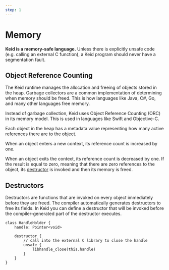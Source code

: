 ```yaml
---
step: 1
---
```


# Memory

**Keid is a memory-safe language.** Unless there is explicitly unsafe code (e.g. calling an external C function), a Keid program should never have a segmentation fault.

## Object Reference Counting

The Keid runtime manages the allocation and freeing of objects stored in the heap. Garbage collectors are a common implementation of determining when memory should be freed. This is how languages like Java, C#, Go, and many other languages free memory.

Instead of garbage collection, Keid uses Object Reference Counting (ORC) in its memory model. This is used in languages like Swift and Objective-C.

Each object in the heap has a metadata value representing how many active references there are to the object.

When an object enters a new context, its reference count is increased by one.

When an object exits the context, its reference count is decreased by one. If the result is equal to zero, meaning that there are zero references to the object, its [destructor](#Destructors) is invoked and then its memory is freed.

## Destructors

Destructors are functions that are invoked on every object immediately before they are freed.
The compiler automatically generates destructors to free its fields.
In Keid you can define a destructor that will be invoked before the compiler-generated part of the destructor executes.

```keid
class HandleHolder {
    handle: Pointer<void>

    destructor {
        // call into the external C library to close the handle
        unsafe {
            libhandle_close(this.handle)
        }
    }
}
```
